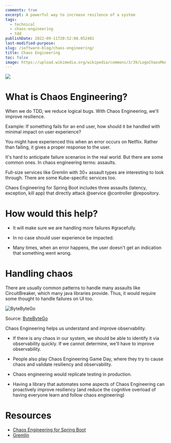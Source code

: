 ```yaml
---
comments: true
excerpt: A powerful way to increase resilence of a system
tags:
  - technical
  - chaos-engineering
  - tdd
publishDate: 2022-09-11T20:52:08.052481
last-modified-purpose:
slug: /software-blog/chaos-engineering/
title: Chaos Engineering
toc: false
image: https://upload.wikimedia.org/wikipedia/commons/3/39/LogoChaosMonkeysNetflix.png
---
```


![](https://upload.wikimedia.org/wikipedia/commons/3/39/LogoChaosMonkeysNetflix.png)

# What is Chaos Engineering?

When we do TDD, we reduce logical bugs. With Chaos Engineering, we'll improve resilience.

Example: If something fails for an end user, how should it be handled with minimal impact on user experience?

You might have experienced this when an error occurs on Netflix. Rather than failing, it gives a proper response to the user.

It's hard to anticipate failure scenarios in the real world. But there are some common ones. In chaos engineering terms: assaults.

Full-size services like Gremlin with 30+ assault types are interesting to look through.
There are some Kube-specific services too.

Chaos Engineering for Spring Boot includes three assaults (latency, exception, kill app) that directly attack @service @controller @repository.

# How would this help?

- It will make sure we are handling more failures #gracefully.

- In no case should user experience be impacted.

- Many times, when an error happens, the user doesn't get an indication that something went wrong.

# Handling chaos

There are usually common patterns to handle many assaults like CircuitBreaker, which many java libraries provide. Thus, it would require some thought to handle failures on UI too.

![ByteByteGo](/images/software-blog/chaos-engineering.jpeg)

Source: [ByteByteGo](https://bytebytego.com/newsletter)

Chaos Engineering helps us understand and improve observability.

- If there is any chaos in our system, we should be able to identify it via observability quickly. If we cannot determine, we'll have to improve observability.

- People also play Chaos Engineering Game Day, where they try to cause chaos and validate resiliency and observability.

- Chaos engineering would replicate testing in production.

- Having a library that automates some aspects of Chaos Engineering can proactively improve resiliency (and reduce the cognitive overload of having everyone learn and follow chaos engineering)

# Resources

- [Chaos Engineering for Spring Boot](https://codecentric.github.io/chaos-monkey-spring-boot/)
- [Gremlin](https://www.gremlin.com/)
